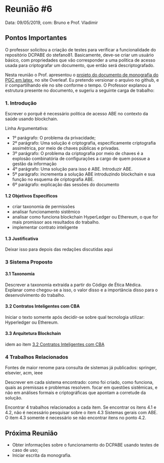# Reunião #6

Data: 09/05/2019,
com: Bruno e Prof. Vladimir

## Pontos Importantes

O professor solicitou a criação de testes para verificar a funcionalidade do repositório DCPABE do stefano81. Basicamente, deve-se criar um usuário básico, com propriedades que vão corresponder a uma política de acesso usada para criptografar um documento, que então será descriptografado.

Nesta reunião o Prof. apresentou o [projeto do documento de monografia do PGC em latex](https://www.overleaf.com/project/5cd1f19f2c132e53ebf3b894), no site Overleaf. Eu pretendo versionar o arquivo no github, e ir compartilhando ele no site conforme o tempo. O Professor explanou a estrutura presente no documento, e sugeriu a seguinte carga de trabalho:

### 1. Introdução

Escrever o porquê é necessário politica de acesso ABE no contexto da saúde usando blockchain.

Linha Argumentativa:

- 1º parágrafo: O problema da privacidade;
- 2º parágrafo: Uma solução é criptografia, especificamente criptografia assimétrica, por meio de chaves públicas e privadas.
- 3º parágrafo: O problema da criptografia por meio de chaves é a explosão combinatória de configurações a cargo de quem possue a gestão da informação
- 4º parágrafo: Uma solução para isso é ABE. Introduzir ABE.
- 5º parágrafo: incrementa a solução ABE introduzindo blockchain e sua função no esquema de criptografia ABE.
- 6º parágrafo: explicação das sessões do documento

#### 1.2 Objetivos Específicos

- criar taxonomia de permissões
- analisar funcionamento sistêmico
- analisar como funciona blockchain HyperLedger ou Ethereum, o que for mais promissor aos resultados do trabalho.
- implementar contrato inteligente

#### 1.3 Justificativa

Deixar isso para depois das redações discutidas aqui

### 3 Sistema Proposto

#### 3.1 Taxonomia

Descrever a taxonomia extraída a partir do Código de Ética Médica. Explanar como chegou-se a isso, o valor disso e a importância disso para o desenvolvimento do trabalho.

#### 3.2 Contratos Inteligentes com CBA

Iniciar o texto somente após decidir-se sobre qual tecnologia utilizar: Hyperledger ou Ethereum.

#### 3.3 Arquitetura Blockchain

idem ao item [3.2 Contratos Inteligentes com CBA](#3.2contratosinteligentescomcba)

### 4 Trabalhos Relacionados

Fontes de maior renome para consulta de sistemas já publicados: springer, elsevier, acm, ieee

Descrever em cada sistema encontrado: como foi criado, como funciona, quais as premissas e problemas resolvem. focar em questões sistêmicas, e não em análises formais e criptográficas que apontam a corretude da solução.

Encontrar 4 trabalhos relacionados a cada item. Se encontrar os itens 4.1 e 4.2, não é necessário pesquisar sobre o item 4.3 Sistemas gerais com ABE. O item 4.3 somente é necessário se não encontrar itens no ponto 4.2.

## Próxima Reunião

- Obter informações sobre o funcionamento do DCPABE usando testes de caso de uso;
- Iniciar escrita da monografia.
